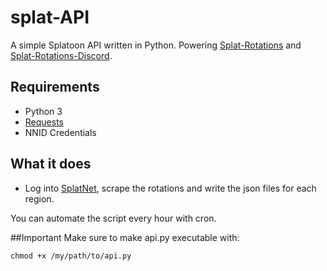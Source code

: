 # splat-API
A simple Splatoon API written in Python. Powering [Splat-Rotations](https://github.com/jfgoncalves/splat-rotations) and [Splat-Rotations-Discord](https://github.com/jfgoncalves/splat-rotations-discord).

## Requirements
- Python 3
- [Requests](https://github.com/kennethreitz/requests)
- NNID Credentials

## What it does
- Log into [SplatNet](splatoon.nintendo.net), scrape the rotations and write the json files for each region.

You can automate the script every hour with cron.

##Important
Make sure to make api.py executable with:

    chmod +x /my/path/to/api.py

